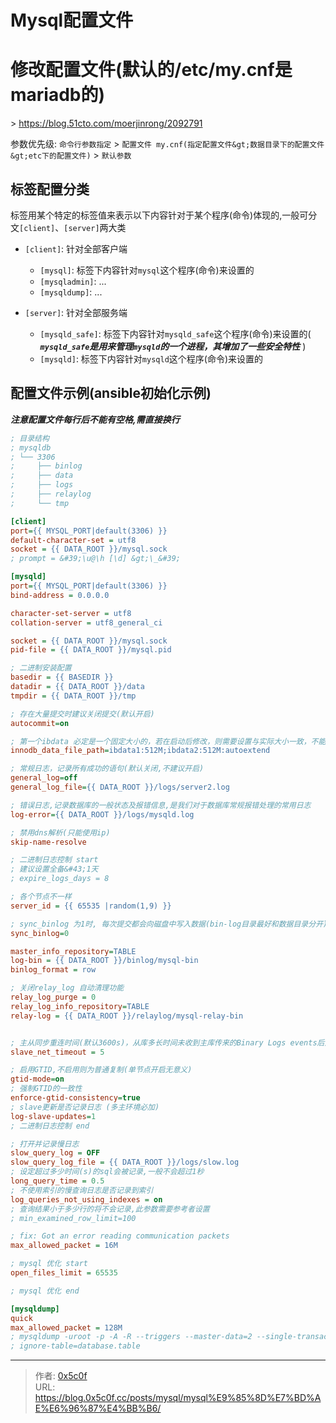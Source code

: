 # Mysql配置文件


# 修改配置文件(默认的/etc/my.cnf是mariadb的)
&gt; https://blog.51cto.com/moerjinrong/2092791  


参数优先级: `命令行参数指定` &gt; `配置文件 my.cnf(指定配置文件&gt;数据目录下的配置文件&gt;etc下的配置文件)` &gt; `默认参数`  
## 标签配置分类
标签用某个特定的标签值来表示以下内容针对于某个程序(命令)体现的,一般可分文`[client]`、`[server]`两大类  
- `[client]`: 针对全部客户端 
  - `[mysql]`: 标签下内容针对`mysql`这个程序(命令)来设置的
  - `[mysqladmin]`: ...  
  - `[mysqldump]`: ...   

- `[server]`: 针对全部服务端 
  - `[mysqld_safe]`: 标签下内容针对`mysqld_safe`这个程序(命令)来设置的( ***`mysqld_safe`是用来管理`mysqld`的一个进程，其增加了一些安全特性*** )  
  - `[mysqld]`: 标签下内容针对`mysqld`这个程序(命令)来设置的  

## 配置文件示例(ansible初始化示例)
***注意配置文件每行后不能有空格,需直接换行***  
```ini
; 目录结构
; mysqldb
; └── 3306
;     ├── binlog
;     ├── data
;     ├── logs
;     ├── relaylog
;     └── tmp

[client]
port={{ MYSQL_PORT|default(3306) }}
default-character-set = utf8
socket = {{ DATA_ROOT }}/mysql.sock
; prompt = &#39;\u@\h [\d] &gt;\_&#39;

[mysqld]
port={{ MYSQL_PORT|default(3306) }}
bind-address = 0.0.0.0

character-set-server = utf8
collation-server = utf8_general_ci

socket = {{ DATA_ROOT }}/mysql.sock
pid-file = {{ DATA_ROOT }}/mysql.pid

; 二进制安装配置
basedir = {{ BASEDIR }}
datadir = {{ DATA_ROOT }}/data
tmpdir = {{ DATA_ROOT }}/tmp

; 存在大量提交时建议关闭提交(默认开启)
autocommit=on

; 第一个ibdata 必定是一个固定大小的，若在启动后修改，则需要设置与实际大小一致，不能多也不能少，第二个则不受限制(默认是下12M)
innodb_data_file_path=ibdata1:512M;ibdata2:512M:autoextend

; 常规日志，记录所有成功的语句(默认关闭,不建议开启)
general_log=off
general_log_file={{ DATA_ROOT }}/logs/server2.log

; 错误日志,记录数据库的一般状态及报错信息,是我们对于数据库常规报错处理的常用日志
log-error={{ DATA_ROOT }}/logs/mysqld.log

; 禁用dns解析(只能使用ip)
skip-name-resolve

; 二进制日志控制 start
; 建议设置全备&#43;1天
; expire_logs_days = 8

; 各个节点不一样 
server_id = {{ 65535 |random(1,9) }}

; sync_binlog 为1时, 每次提交都会向磁盘中写入数据(bin-log目录最好和数据目录分开),最安全但是性能损耗最大,不建议开启 
sync_binlog=0

master_info_repository=TABLE
log-bin = {{ DATA_ROOT }}/binlog/mysql-bin
binlog_format = row

; 关闭relay_log 自动清理功能 
relay_log_purge = 0
relay_log_info_repository=TABLE
relay-log = {{ DATA_ROOT }}/relaylog/mysql-relay-bin


; 主从同步重连时间(默认3600s)，从库多长时间未收到主库传来的Binary Logs events后从而判定超时,slaveIO线程重连,越频繁建议设置越小
slave_net_timeout = 5

; 启用GTID,不启用则为普通复制(单节点开启无意义) 
gtid-mode=on 
; 强制GTID的一致性
enforce-gtid-consistency=true
; slave更新是否记录日志 (多主环境必加) 
log-slave-updates=1
; 二进制日志控制 end

; 打开并记录慢日志
slow_query_log = OFF
slow_query_log_file = {{ DATA_ROOT }}/logs/slow.log
; 设定超过多少时间(s)的sql会被记录,一般不会超过1秒
long_query_time = 0.5
; 不使用索引的慢查询日志是否记录到索引
log_queries_not_using_indexes = on
; 查询结果小于多少行的将不会记录,此参数需要参考者设置  
; min_examined_row_limit=100

; fix: Got an error reading communication packets 
max_allowed_packet = 16M

; mysql 优化 start
open_files_limit = 65535

; mysql 优化 end

[mysqldump]
quick
max_allowed_packet = 128M
; mysqldump -uroot -p -A -R --triggers --master-data=2 --single-transaction|gzip &gt; /backup/all_$(date &#43;&#34;%F-%T&#34;).sql.gz 
; ignore-table=database.table
```

---

> 作者: [0x5c0f](https://blog.0x5c0f.cc)  
> URL: https://blog.0x5c0f.cc/posts/mysql/mysql%E9%85%8D%E7%BD%AE%E6%96%87%E4%BB%B6/  

